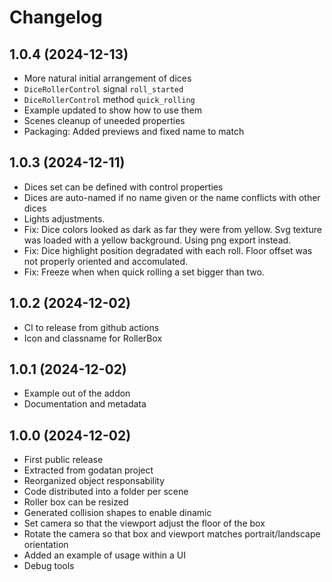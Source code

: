 # Changelog

## 1.0.4 (2024-12-13)

- More natural initial arrangement of dices
- `DiceRollerControl` signal `roll_started`
- `DiceRollerControl` method `quick_rolling`
- Example updated to show how to use them
- Scenes cleanup of uneeded properties
- Packaging: Added previews and fixed name to match

## 1.0.3 (2024-12-11)

- Dices set can be defined with control properties
- Dices are auto-named if no name given or the name conflicts with other dices
- Lights adjustments.
- Fix: Dice colors looked as dark as far they were from yellow.
  Svg texture was loaded with a yellow background. Using png export instead.
- Fix: Dice highlight position degradated with each roll.
  Floor offset was not properly oriented and accomulated.
- Fix: Freeze when when quick rolling a set bigger than two.

## 1.0.2 (2024-12-02)

- CI to release from github actions
- Icon and classname for RollerBox

## 1.0.1 (2024-12-02)

- Example out of the addon
- Documentation and metadata

## 1.0.0 (2024-12-02)

- First public release
- Extracted from godatan project
- Reorganized object responsability
- Code distributed into a folder per scene
- Roller box can be resized
- Generated collision shapes to enable dinamic
- Set camera so that the viewport adjust the floor of the box
- Rotate the camera so that box and viewport matches portrait/landscape orientation
- Added an example of usage within a UI
- Debug tools



